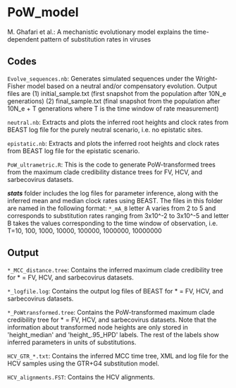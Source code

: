 # PoW_model

M. Ghafari et al.: A mechanistic evolutionary model explains the time-dependent pattern of substitution rates in viruses


## Codes

`Evolve_sequences.nb`: Generates simulated sequences under the Wright-Fisher model based on a neutral and/or compensatory evolution. 
Output files are (1) initial_sample.txt (first snapshot from the population after 10N_e generations) (2) final_sample.txt (final snapshot from the population after 10N_e + T generations where T is the time window of rate measurement)

`neutral.nb`: Extracts and plots the inferred root heights and clock rates from BEAST log file for the purely neutral scenario, i.e. no epistatic sites. 

`epistatic.nb`: Extracts and plots the inferred root heights and clock rates from BEAST log file for the epistatic scenario.

`PoW_ultrametric.R`: This is the code to generate PoW-transformed trees from the maximum clade credibility distance trees for FV, HCV, and sarbecovirus datasets.

***stats*** folder includes the log files for parameter inference, along with the inferred mean and median clock rates using BEAST.
The files in this folder are named in the following format: `*_mA_B` letter A varies from 2 to 5 and corresponds to substitution rates ranging from 3x10^-2 to 3x10^-5 and letter B takes the values corresponding to the time window of observation, i.e. T=10, 100, 1000, 10000, 100000, 1000000, 10000000

## Output

`*_MCC_distance.tree`: Contains the inferred maximum clade credibility tree for * = FV, HCV, and sarbecovirus datasets.

`*_logfile.log`: Contains the output log files of BEAST for * = FV, HCV, and sarbecovirus datasets.

`*_PoWtransformed.tree`: Contains the PoW-transformed maximum clade credibility tree for * = FV, HCV, and sarbecovirus datasets. Note that the information about transformed node heights are only stored in 'height_median' and 'height_.95_HPD' labels. The rest of the labels show inferred parameters in units of substitutions.

`HCV_GTR_*.txt`: Contains the inferred MCC time tree, XML and log file for the HCV samples using the GTR+G4 substitution model.

`HCV_alignments.FST`: Contains the HCV alignments.